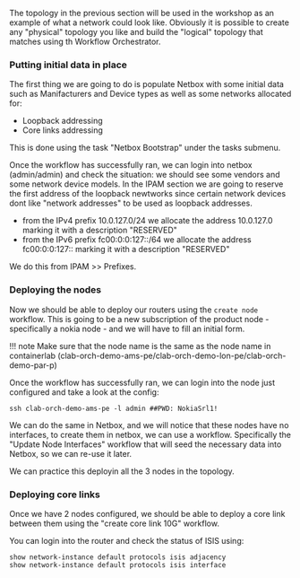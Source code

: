 The topology in the previous section will be used in the workshop as an example of what a network could look like.
Obviously it is possible to create any "physical" topology you like and build the "logical" topology that matches
using th Workflow Orchestrator.


### Putting initial data in place

The first thing we are going to do is populate Netbox with some initial data such as Manifacturers and Device types as well as some networks allocated for:

* Loopback addressing
* Core links addressing

This is done using the task "Netbox Bootstrap" under the tasks submenu.

Once the workflow has successfully ran, we can login into netbox (admin/admin) and check the situation: we should see some vendors and some network device models.
In the IPAM section we are going to reserve the first address of the loopback newtworks since certain network devices dont like "network addresses" to be used as loopback addresses.

* from the IPv4 prefix 10.0.127.0/24 we allocate the address 10.0.127.0 marking it with a description "RESERVED"
* from the IPv6 prefix fc00:0:0:127::/64 we allocate the address fc00:0:0:127:: marking it with a description "RESERVED"

We do this from IPAM >> Prefixes.

### Deploying the nodes

Now we should be able to deploy our routers using the `create node` workflow. This is going to be a new subscription of the product node - specifically a nokia node -  and we will have to fill an initial form.

!!! note
    Make sure that the node name is the same as the node name in containerlab (clab-orch-demo-ams-pe/clab-orch-demo-lon-pe/clab-orch-demo-par-p)

Once the workflow has successfully ran, we can login into the node just configured and take a look at the config:
```
ssh clab-orch-demo-ams-pe -l admin ##PWD: NokiaSrl1!
```
We can do the same in Netbox, and we will notice that these nodes have no interfaces, to create them in netbox, we can use a workflow. Specifically the "Update Node Interfaces" workflow that will seed the necessary data into Netbox, so we can re-use it later.

We can practice this deployin all the 3 nodes in the topology.

### Deploying core links
Once we have 2 nodes configured, we should be able to deploy a core link between them using the "create core link 10G" workflow.

You can login into the router and check the status of ISIS using:

```
show network-instance default protocols isis adjacency
show network-instance default protocols isis interface
```
